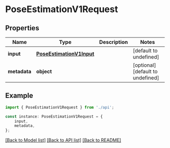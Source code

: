 # PoseEstimationV1Request


## Properties

Name | Type | Description | Notes
------------ | ------------- | ------------- | -------------
**input** | [**PoseEstimationV1Input**](PoseEstimationV1Input.md) |  | [default to undefined]
**metadata** | **object** |  | [optional] [default to undefined]

## Example

```typescript
import { PoseEstimationV1Request } from './api';

const instance: PoseEstimationV1Request = {
    input,
    metadata,
};
```

[[Back to Model list]](../README.md#documentation-for-models) [[Back to API list]](../README.md#documentation-for-api-endpoints) [[Back to README]](../README.md)
